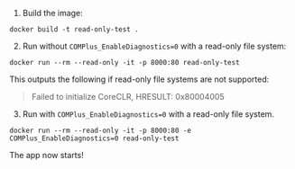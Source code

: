 1. Build the image:

```
docker build -t read-only-test .
```
2. Run without `COMPlus_EnableDiagnostics=0` with a read-only file system:

```
docker run --rm --read-only -it -p 8000:80 read-only-test
```

This outputs the following if read-only file systems are not supported:

> Failed to initialize CoreCLR, HRESULT: 0x80004005

3. Run with `COMPlus_EnableDiagnostics=0` with a read-only file system.

```
docker run --rm --read-only -it -p 8000:80 -e COMPlus_EnableDiagnostics=0 read-only-test
```

The app now starts!